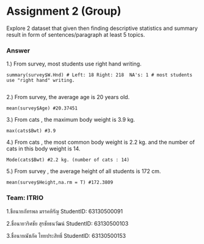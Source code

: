 # Assignment 2 (Group)
Explore 2 dataset that given then finding descriptive statistics and summary result in form of sentences/paragraph at least 5 topics.

### Answer

1.) From survey, most students use right hand writing.
```{R}
summary(survey$W.Hnd) # Left: 18 Right: 218  NA's: 1 # most students use "right hand" writing.
   
```

2.) From survey, the average age is 20 years old.
```{R}
mean(survey$Age) #20.37451
```

3.) From cats , the maximum body weight is 3.9 kg.
```{R}
max(cats$Bwt) #3.9
```

4.) From cats , the most common body weight is 2.2 kg. and the number of cats in this body weight is 14.
```{R}
Mode(cats$Bwt) #2.2 kg. (number of cats : 14)
```

5.) From survey , the average height of all students is 172 cm.
```{R}
mean(survey$Height,na.rm = T) #172.3809

```


### Team: ITRIO
1.ชือนายภัทรพล มรรคหิรัญ StudentID: 63130500091

2.ชื่อนายวริศชัย สุรชัยธนวัฒน์ StudentID: 63130500103

3.ชื่อนายณัชภัค ไทยประสิทธิ์     StudentID: 63130500153
